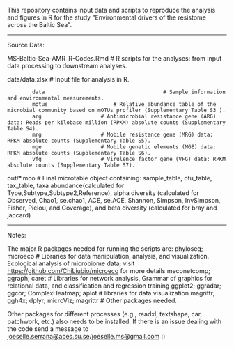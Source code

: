 This repository contains input data and scripts to reproduce the analysis and figures in R for the study "Environmental drivers of the resistome across the Baltic Sea".

---  
Source Data:

MS-Baltic-Sea-AMR_R-Codes.Rmd					  # R scripts for the analyses: from input data processing to downstream analyses.

data/data.xlsx                                                    # Input file for analysis in R.

			data                                      # Sample information and environmental measurements.
			motus					  # Relative abundance table of the microbial community based on mOTUs profiler (Supplementary Table S3 ).
			arg					  # Antimicrobial resistance gene (ARG) data: Reads per kilobase million (RPKM) absolute counts (Supplementary Table S4).
			mrg					  # Mobile resistance gene (MRG) data: RPKM absolute counts (Supplementary Table S5).
			mge					  # Mobile genetic elements (MGE) data: RPKM absolute counts (Supplementary Table S6).
			vfg					  # Virulence factor gene (VFG) data: RPKM absolute counts (Supplementary Table S7).
   
out/*.mco                                                         # Final microtable object containing: sample_table, otu_table, tax_table, taxa abundance(calculated for Type,Subtype,Subtype2,Reference), alpha diversity (calculated for Observed, Chao1, se.chao1, ACE, se.ACE, Shannon, Simpson, InvSimpson, Fisher, Pielou, and Coverage), and beta diversity (calculated for bray and jaccard)

---
Notes:

The major R packages needed for running the scripts are:
phyloseq; microeco                                                # Libraries for data manipulation, analysis, and visualization. Ecological analysis of microbiome data; visit https://github.com/ChiLiubio/microeco for more details
meconetcomp; ggraph; caret                                        # Libraries for network analysis, Grammar of graphics for relational data, and classification and regression training
ggplot2; ggradar; ggcor; ComplexHeatmap; aplot                    # libraries for data visualization
magrittr; ggh4x; dplyr; microViz; magrittr                        # Other packages needed.

Other packages for different processes (e.g., readxl, textshape, car, patchwork, etc.) also needs to be installed. If there is an issue dealing with the code send a message to joeselle.serrana@aces.su.se/joeselle.ms@gmail.com :)
